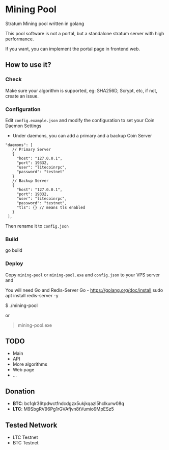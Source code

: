 # Mining Pool

Stratum Mining pool written in golang


This pool software is not a portal, but a standalone stratum server with high performance.

If you want, you can implement the portal page in frontend web.


## How to use it?

### Check

Make sure your algorithm is supported, eg: SHA256D, Scrypt, etc, if not, create an issue. 

### Configuration

Edit `config.example.json` and modify the configuration to set your Coin Daemon Settings 

 - Under daemons, you can add a primary and a backup Coin Server
 ```
 "daemons": [
    // Primary Server
    {
      "host": "127.0.0.1",
      "port": 19332,
      "user": "litecoinrpc",
      "password": "testnet"
    }
    // Backup Server
    {
      "host": "127.0.0.1",
      "port": 19332,
      "user": "litecoinrpc",
      "password": "testnet",
      "tls": {} // means tls enabled
    }
  ],
 ```
Then rename it to `config.json` 

### Build

go build


### Deploy

Copy `mining-pool` or `mining-pool.exe` and `config.json` to your VPS server and  

You will need Go and Redis-Server
Go - https://golang.org/doc/install
sudo apt install redis-server -y

$ ./mining-pool

or

> mining-pool.exe


## TODO

- Main
- API
- More algorithms
- Web page
- ...

## Donation

  - **BTC**: bc1qlr36tpdwctfndcdgzx5ukjkqazl5hclkurw08q
  - **LTC**: M9SbgRV96Pg1rGVAfjvn8tVumio9MpESz5

## Tested Network
- LTC Testnet
- BTC Testnet
